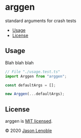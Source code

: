 # arggen

standard arguments for crash tests

  * [Usage](#usage)
  * [License](#license)


## Usage

Blah blah blah

```js
// File "./usage.test.ts"
import Arggen from "arggen";

const defaultArgs = [];

new Arggen(...defaultArgs);
```


## License

arggen is [MIT licensed](./LICENSE).

© 2020 [Jason Lenoble](mailto:jason.lenoble@gmail.com)


